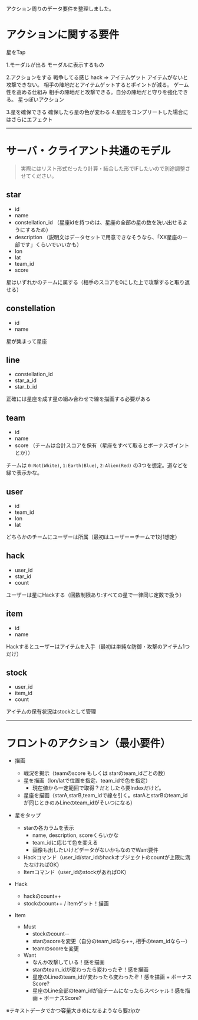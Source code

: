 アクション周りのデータ要件を整理しました。


# アクションに関する要件

星をTap

1.モーダルが出る
モーダルに表示するもの

2.アクションをする
戦争してる感じ
hack => アイテムゲット
アイテムがないと攻撃できない。
相手の陣地だとアイテムゲットするとポイントが減る。
ゲーム性を高める仕組み
相手の陣地だと攻撃できる。自分の陣地だと守りを強化できる。
星っぽいアクション

3.星を確保できる
確保したら星の色が変わる
4.星座をコンプリートした場合にはさらにエフェクト

---

# サーバ・クライアント共通のモデル

> 実際にはリスト形式だったり計算・結合した形でIFしたいので別途調整させてください。


## star

- id
- name
- constellation_id （星座idを持つのは、星座の全部の星の数を洗い出せるようにするため）
- description （説明文はデータセットで用意できなそうなら、「XX星座の一部です」くらいでいいかも）
- lon
- lat
- team_id
- score

星はいずれかのチームに属する（相手のスコアを0にした上で攻撃すると取り返せる）

## constellation

- id
- name

星が集まって星座


## line

- constellation_id
- star_a_id
- star_b_id

正確には星座を成す星の組み合わせで線を描画する必要がある


## team

- id
- name
- score （チームは合計スコアを保有（星座をすべて取るとボーナスポイントとか））

チームは `0:Not(White)`, `1:Earth(Blue)`, `2:Alien(Red)` の3つを想定。道などを緑で表示かな。


## user

- id
- team_id
- lon
- lat

どちらかのチームにユーザーは所属（最初はユーザー＝チームで1対1想定）

## hack
- user_id
- star_id
- count

ユーザーは星にHackする（回数制限あり:すべての星で一律同じ定数で扱う）


## item

- id
- name

Hackするとユーザーはアイテムを入手（最初は単純な防御・攻撃のアイテム1つだけ）


## stock

- user_id
- item_id
- count

アイテムの保有状況はstockとして管理

---

# フロントのアクション（最小要件）

- 描画
  - 戦況を掲示（teamのscore もしくは starのteam_idごとの数）
  - 星を描画（lon/latで位置を指定、team_idで色を指定）
    - 現在値から一定範囲で取得？だとしたら要Indexだけど。
  - 星座を描画（starA,starB,team_idで線を引く。starAとstarBのteam_idが同じときのみLineのteam_idがそいつになる）

- 星をタップ
  - starの各カラムを表示
    - name, description, scoreくらいかな
    - team_idに応じて色を変える
    - 画像も出したいけどデータがないかもなのでWant要件
  - Hackコマンド（user_id/star_idのhackオブジェクトのcountが上限に満たなければOK）
  - Itemコマンド（user_idのstockがあればOK）

- Hack
  - hackのcount++
  - stockのcount++ / itemゲット！描画

- Item
  - Must
    - stockのcount--
     - starのscoreを変更（自分のteam_idなら++, 相手のteam_idなら--）
    - teamのscoreを変更
  - Want
    - なんか攻撃している！感を描画
    - starのteam_idが変わったら変わったぞ！感を描画
    - 星座のLineのteam_idが変わったら変わったぞ！感を描画 + ボーナスScore?
    - 星座のLine全部のteam_idが自チームになったらスペシャル！感を描画 + ボーナスScore?
 
※テキストデータでかつ容量大きめになるようなら要zipか

